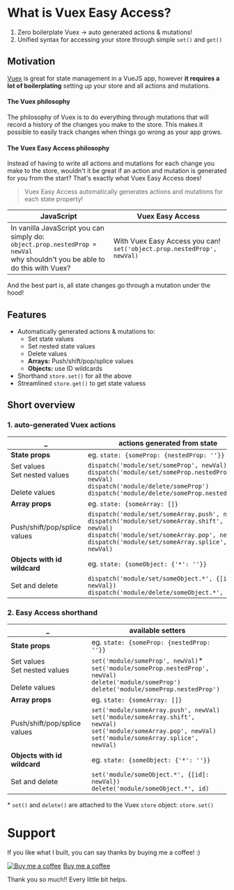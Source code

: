 # What is Vuex Easy Access?

1. Zero boilerplate Vuex → auto generated actions & mutations!
2. Unified syntax for accessing your store through simple `set()` and `get()`

## Motivation

[Vuex](https://vuex.vuejs.org/) is great for state management in a VueJS app, however **it requires a lot of boilerplating** setting up your store and all actions and mutations.

#### The Vuex philosophy

The philosophy of Vuex is to do everything through mutations that will record a history of the changes you make to the store. This makes it possible to easily track changes when things go wrong as your app grows.

#### The Vuex Easy Access philosophy
Instead of having to write all actions and mutations for each change you make to the store, wouldn't it be great if an action and mutation is generated for you from the start? That's exactly what Vuex Easy Access does!

> Vuex Easy Access automatically generates actions and mutations for each state property!

JavaScript | Vuex Easy Access
-- | --
In vanilla JavaScript you can simply do:<br>`object.prop.nestedProp = newVal`<br>why shouldn't you be able to do this with Vuex? | With Vuex Easy Access you can!<br>`set('object.prop.nestedProp', newVal)`

And the best part is, all state changes go through a mutation under the hood!

## Features

- Automatically generated actions & mutations to:
  - Set state values
  - Set nested state values
  - Delete values
  - **Arrays:** Push/shift/pop/splice values
  - **Objects:** use ID wildcards
- Shorthand `store.set()` for all the above
- Streamlined `store.get()` to get state valuess

## Short overview

### 1. auto-generated Vuex actions

_ | actions generated from state
--|--
**State props** | eg. ```state: {someProp: {nestedProp: ''}}```
Set values<br>Set nested values<br><br>Delete values | `dispatch('module/set/someProp', newVal)`<br>`dispatch('module/set/someProp.nestedProp', newVal)`<br>`dispatch('module/delete/someProp')`<br>`dispatch('module/delete/someProp.nestedProp')`
**Array props** | eg. ```state: {someArray: []}```
Push/shift/pop/splice values | `dispatch('module/set/someArray.push', newVal)`<br>`dispatch('module/set/someArray.shift', newVal)`<br>`dispatch('module/set/someArray.pop', newVal)`<br>`dispatch('module/set/someArray.splice', newVal)`
**Objects with id wildcard** | eg. ```state: {someObject: {'*': ''}}```
Set and delete | `dispatch('module/set/someObject.*', {[id]: newVal})`<br>`dispatch('module/delete/someObject.*', id)`

### 2. Easy Access shorthand

_ | available setters
--|--
**State props** | eg. ```state: {someProp: {nestedProp: ''}}```
Set values<br>Set nested values<br><br>Delete values | `set('module/someProp', newVal)`*<br>`set('module/someProp.nestedProp', newVal)`<br>`delete('module/someProp')`<br>`delete('module/someProp.nestedProp')`
**Array props** | eg. ```state: {someArray: []}```
Push/shift/pop/splice values | `set('module/someArray.push', newVal)`<br>`set('module/someArray.shift', newVal)`<br>`set('module/someArray.pop', newVal)`<br>`set('module/someArray.splice', newVal)`
**Objects with id wildcard** | eg. ```state: {someObject: {'*': ''}}```
Set and delete | `set('module/someObject.*', {[id]: newVal})`<br>`delete('module/someObject.*', id)`

\* `set()` and `delete()` are attached to the Vuex `store` object: `store.set()`

# Support

If you like what I built, you can say thanks by buying me a coffee! :)

<link href="https://fonts.googleapis.com/css?family=Cookie" rel="stylesheet"><a class="bmc-button" target="_blank" href="https://www.buymeacoffee.com/mesqueeb"><img src="https://www.buymeacoffee.com/assets/img/BMC-btn-logo.svg" alt="Buy me a coffee"><span style="margin-left:5px">Buy me a coffee</span></a>

Thank you so much!! Every little bit helps.
